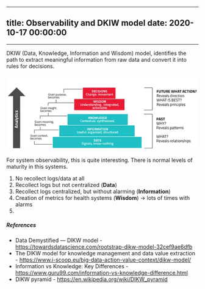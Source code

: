 
---
title: Observability and DKIW model
date: 2020-10-17 00:00:00
---
---

DKIW (Data, Knowledge, Information and Wisdom) model, identifies the path to extract meaningful information from raw data and convert it into rules for decisions.

![](<../obsidian/images/Observability and DKIW.png>)

For system observability, this is quite interesting. There is normal levels of maturity in this systems.

1. No recollect logs/data at all 
2. Recollect logs but not centralized (**Data**)
3. Recollect logs centralized, but without alarming (**Information**)
4. Creation of metrics for health systems (**Wisdom**) -> lots of times with alarms
5. 

##### References
- Data Demystified — DIKW model - https://towardsdatascience.com/rootstrap-dikw-model-32cef9ae6dfb
- The DIKW model for knowledge management and data value extraction - https://www.i-scoop.eu/big-data-action-value-context/dikw-model/
- Information vs Knowledge: Key Differences - https://www.guru99.com/information-vs-knowledge-difference.html
- DIKW pyramid - https://en.wikipedia.org/wiki/DIKW_pyramid